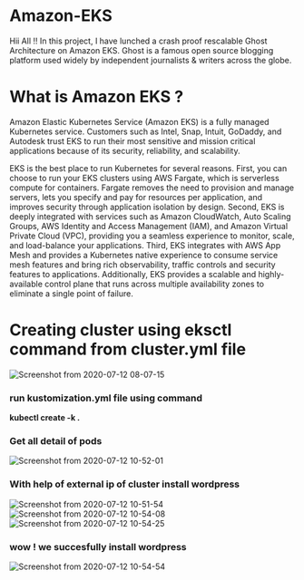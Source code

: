 # Amazon-EKS

Hii All !!
In this project, I have lunched a crash proof rescalable Ghost Architecture on Amazon EKS. Ghost is a famous open source blogging platform used widely by independent journalists & writers across the globe.

# What is Amazon EKS ?

Amazon Elastic Kubernetes Service (Amazon EKS) is a fully managed Kubernetes service. Customers such as Intel, Snap, Intuit, GoDaddy, and Autodesk trust EKS to run their most sensitive and mission critical applications because of its security, reliability, and scalability.

EKS is the best place to run Kubernetes for several reasons. First, you can choose to run your EKS clusters using AWS Fargate, which is serverless compute for containers. Fargate removes the need to provision and manage servers, lets you specify and pay for resources per application, and improves security through application isolation by design. Second, EKS is deeply integrated with services such as Amazon CloudWatch, Auto Scaling Groups, AWS Identity and Access Management (IAM), and Amazon Virtual Private Cloud (VPC), providing you a seamless experience to monitor, scale, and load-balance your applications. Third, EKS integrates with AWS App Mesh and provides a Kubernetes native experience to consume service mesh features and bring rich observability, traffic controls and security features to applications. Additionally, EKS provides a scalable and highly-available control plane that runs across multiple availability zones to eliminate a single point of failure.
# Creating cluster using eksctl command from cluster.yml file
![Screenshot from 2020-07-12 08-07-15](https://user-images.githubusercontent.com/49301530/87242064-f11a2a00-c446-11ea-9a84-b57e55cf9bd2.png)
### run kustomization.yml file using command
   <b>kubectl create -k .  </b>
### Get all detail of pods
 ![Screenshot from 2020-07-12 10-52-01](https://user-images.githubusercontent.com/49301530/87242130-83bac900-c447-11ea-9277-772615e8777d.png)
### With help of external ip of cluster install wordpress

![Screenshot from 2020-07-12 10-51-54](https://user-images.githubusercontent.com/49301530/87242141-a6e57880-c447-11ea-927f-f4b9aa068845.png)
![Screenshot from 2020-07-12 10-54-08](https://user-images.githubusercontent.com/49301530/87242142-a9e06900-c447-11ea-8a40-70546852ec3e.png)
![Screenshot from 2020-07-12 10-54-25](https://user-images.githubusercontent.com/49301530/87242148-b238a400-c447-11ea-9b0c-1691c18129e7.png)

### wow ! we succesfully install wordpress
![Screenshot from 2020-07-12 10-54-54](https://user-images.githubusercontent.com/49301530/87242173-f461e580-c447-11ea-8495-6a1481051ac1.png)

